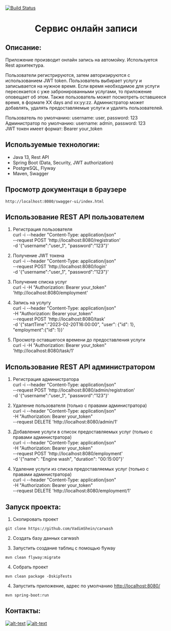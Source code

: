 [![Build Status](https://travis-ci.org/VadimShein/carwash.svg?branch=master)](https://travis-ci.org/VadimShein/carwash)

# <p align="center">Сервис онлайн записи</p>

## Описание:
Приложение производит онлайн запись на автомойку. Используется Rest архитектура.  

Пользователи регистрируются, затем авторизируются с использованием JWT token.
Пользователь выбирает услугу и записывается на нужное время.
Если время необходимое для услуги пересекается с уже забронированными услугами, то приложение оповещает об этом.
Также пользователь может посмотреть оставшееся время, в формате ХХ days and xx:yy:zz.
Администратор может добавлять, удалять предоставляемые услуги и удалять пользователей.

Пользователь по умолчанию: username: user, password: 123  
Администратор по умолчанию: username: admin, password: 123  
JWT токен имеет формат: Bearer your_token  

## Используемые технологии:
* Java 13, Rest API
* Spring Boot (Data, Security, JWT authorization)
* PostgreSQL, Flyway
* Maven, Swagger

## Просмотр документаци в браузере
```
http://localhost:8080/swagger-ui/index.html
```

## Использование REST API пользователем

1. Регистрация пользователя  
curl -i --header "Content-Type: application/json" \
--request POST 'http://localhost:8080/registration' \
-d '{"username":"user_1", "password":"123"}'

2. Получение JWT токена  
curl -i --header "Content-Type: application/json" \
--request POST 'http://localhost:8080/login' \
-d '{"username":"user_1", "password":"123"}'

3. Получение списка услуг  
curl -i -H "Authorization: Bearer your_token" \
'http://localhost:8080/employment'

4. Запись на услугу  
curl -i --header "Content-Type: application/json" \
-H "Authorization: Bearer your_token" \
--request POST 'http://localhost:8080/task' \
-d '{"startTime":"2023-02-20T16:00:00", "user": {"id": 1}, "employment":{"id": 1}}'

5. Просмотр оставшегося времени до предоставления услуги  
curl -i -H "Authorization: Bearer your_token" \
'http://localhost:8080/task/1'

## Использование REST API администратором

1. Регистрация администратора  
curl -i --header "Content-Type: application/json" \
--request POST 'http://localhost:8080/admin/registration' \
-d '{"username":"user_1", "password":"123"}'

2. Удаление пользователя (только с правами администратора)  
curl -i --header "Content-Type: application/json" \
-H "Authorization: Bearer your_token" \
--request DELETE 'http://localhost:8080/admin/1'

3. Добавление услуги в список предоставляемых услуг (только с правами администратора)  
curl -i --header "Content-Type: application/json" \
-H "Authorization: Bearer your_token" \
--request POST 'http://localhost:8080/employment' \
-d '{"name": "Engine wash", "duration": "00:15:00"}'

4. Удаление услуги из списка предоставляемых услуг (только с правами администратора)  
curl -i --header "Content-Type: application/json" \
-H "Authorization: Bearer your_token" \
--request DELETE 'http://localhost:8080/employment/1'

## Запуск проекта:
1. Скопировать проект 
```
git clone https://github.com/VadimShein/carwash
```

2. Создать базу данных carwash 

3. Запустить создание таблиц с помощью flyway
``` 
mvn clean flyway:migrate
```

4. Собрать проект
```
mvn clean package -DskipTests
```

4. Запустить приложение, адрес по умолчанию  [http://localhost:8080/](http://localhost:8080/)
```
mvn spring-boot:run
```

## Контакты:
[![alt-text](https://img.shields.io/badge/-telegram-grey?style=flat&logo=telegram&logoColor=white)](https://t.me/SheinVadim)
[![alt-text](https://img.shields.io/badge/@%20email-005FED?style=flat&logo=mail&logoColor=white)](mailto:shein.v94@mail.ru)
